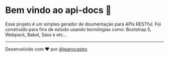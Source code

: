 # Bem vindo ao api-docs 👋

Esse projeto é um simples gerador de doumentação para APIs RESTful. Foi construído para fins de estudo usando tecnologias como: Bootstrap 5, Webpack, Babel, Sass e etc...

***
Desenvolvido com ❤️ por [@jeanvcastro](https://github.com/jeanvcastro)